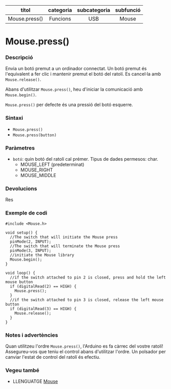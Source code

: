 
| títol | categoria  | subcategoria | subfunció |
| :---: | :--------: | :----------: | :-------: |
| Mouse.press() | Funcions | USB | Mouse |

# Mouse.press()

### Descripció

Envia un botó premut a un ordinador connectat. Un botó premut és l'equivalent a fer clic i mantenir premut el botó del ratolí. Es cancel·la amb `Mouse.release()`.

Abans d'utilitzar `Mouse.press()`, heu d'iniciar la comunicació amb `Mouse.begin()`.

`Mouse.press()` per defecte és una pressió del botó esquerre.

### Sintaxi

* `Mouse.press()`
* `Mouse.press(button)`

### Paràmetres

* `botó`: quin botó del ratolí cal prémer. Tipus de dades permesos: char.
  - MOUSE_LEFT (predeterminat)
  - MOUSE_RIGHT
  - MOUSE_MIDDLE

### Devolucions

Res

### Exemple de codi

```
#include <Mouse.h>

void setup() {
  //The switch that will initiate the Mouse press
  pinMode(2, INPUT);
  //The switch that will terminate the Mouse press
  pinMode(3, INPUT);
  //initiate the Mouse library
  Mouse.begin();
}

void loop() {
  //if the switch attached to pin 2 is closed, press and hold the left mouse button
  if (digitalRead(2) == HIGH) {
    Mouse.press();
  }
  //if the switch attached to pin 3 is closed, release the left mouse button
  if (digitalRead(3) == HIGH) {
    Mouse.release();
  }
}
```

### Notes i advertències

Quan utilitzeu l'ordre `Mouse.press()`, l'Arduino es fa càrrec del vostre ratolí! Assegureu-vos que teniu el control abans d'utilitzar l'ordre. Un polsador per canviar l'estat de control del ratolí és efectiu.

### Vegeu també

* LLENGUATGE [Mouse](../Mouse.md)
